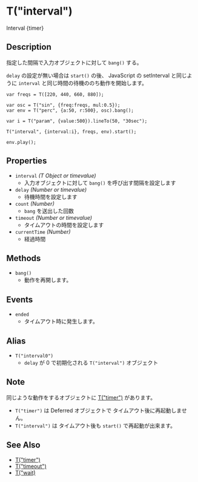 T("interval")
=============
Interval {timer}

## Description ##

指定した間隔で入力オブジェクトに対して `bang()` する。

`delay` の設定が無い場合は `start()` の後、
JavaScript の setInterval と同じように `interval` と同じ時間の待機ののち動作を開始します。


```timbre
var freqs = T([220, 440, 660, 880]);

var osc = T("sin", {freq:freqs, mul:0.5});
var env = T("perc", {a:50, r:500}, osc).bang();

var i = T("param", {value:500}).lineTo(50, "30sec");

T("interval", {interval:i}, freqs, env).start();

env.play();
```

## Properties ##
- `interval` _(T Object or timevalue)_
  - 入力オブジェクトに対して `bang()` を呼び出す間隔を設定します
- `delay` _(Number or timevalue)_
  - 待機時間を設定します
- `count` _(Number)_
  - `bang` を送出した回数
- `timeout` _(Number or timevalue)_
  - タイムアウトの時間を設定します
- `currentTime` _(Number)_
  - 経過時間

## Methods ##
- `bang()`
  - 動作を再開します。

## Events ##
- `ended`
  - タイムアウト時に発生します。

## Alias ##
- `T("interval0")`
  - `delay` が 0 で初期化される `T("interval")` オブジェクト

## Note ##
同じような動作をするオブジェクトに [T("timer")](/timbre.js/docs/ja/timer.html) があります。

- `T("timer")` は Deferred オブジェクトで タイムアウト後に再起動しません。
- `T("interval")` は タイムアウト後も `start()` で再起動が出来ます。

## See Also ##
- [T("timer")](/timbre.js/docs.md/ja/timer.html)
- [T("timeout")](/timbre.js/docs.md/ja/timeout.html)
- [T("wait)](/timbre.js/docs.md/ja/wait.html)
